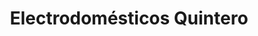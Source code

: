 ---
title: "Electrodomésticos Quintero"
url: /velez-malaga/electrodomesticos-quintero/
shop: electrónica
---